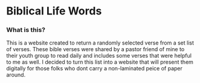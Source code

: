 # Biblical Life Words 

### What is this?

This is a website created to return a randomly selected verse from a set list of verses. These bible verses were shared by a pastor friend of mine to their youth group to read daily and includes some verses that were helpful to me as well. I decided to turn this list into a website that will present them digitally for those folks who dont carry a non-laminated peice of paper around. 